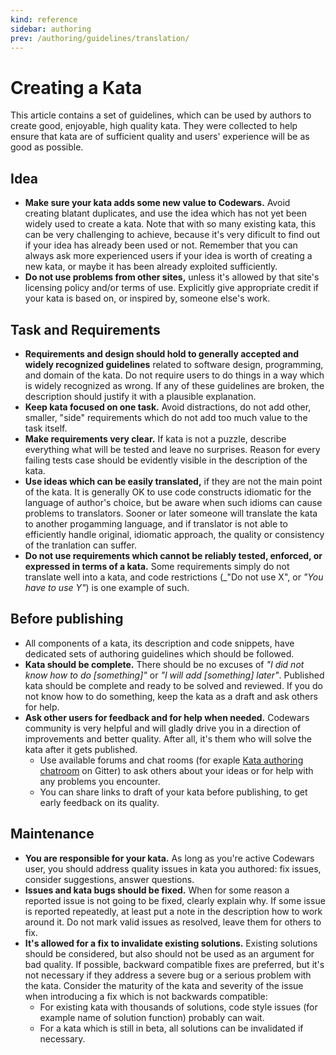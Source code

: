 ```yaml
---
kind: reference
sidebar: authoring
prev: /authoring/guidelines/translation/
---
```


# Creating a Kata

This article contains a set of guidelines, which can be used by authors to create good, enjoyable, high quality kata. They were collected to help ensure that kata are of sufficient quality and users' experience will be as good as possible.


## Idea
  
- **Make sure your kata adds some new value to Codewars.** Avoid creating blatant duplicates, and use the idea which has not yet been widely used to create a kata. Note that with so many existing kata, this can be very challenging to achieve, because it's very dificult to find out if your idea has already been used or not. Remember that you can always ask more experienced users if your idea is worth of creating a new kata, or maybe it has been already exploited sufficiently.
- **Do not use problems from other sites,** unless it's allowed by that site's licensing policy and/or terms of use. Explicitly give appropriate credit if your kata is based on, or inspired by, someone else's work.
 

## Task and Requirements
 
- **Requirements and design should hold to generally accepted and widely recognized guidelines** related to software design, programming, and domain of the kata. Do not require users to do things in a way which is widely recognized as wrong. If any of these guidelines are broken, the description should justify it with a plausible explanation.
- **Keep kata focused on one task.** Avoid distractions, do not add other, smaller, "side" requirements which do not add too much value to the task itself. 
- **Make requirements very clear.** If kata is not a puzzle, describe everything what will be tested and leave no surprises. Reason for every failing tests case should be evidently visible in the description of the kata.
- **Use ideas which can be easily translated,** if they are not the main point of the kata. It is generally OK to use code constructs idiomatic for the language of author's choice, but be aware when such idioms can cause problems to translators. Sooner or later someone will translate the kata to another progamming language, and if translator is not able to efficiently handle original, idiomatic approach, the quality or consistency of the tranlation can suffer.
- **Do not use requirements which cannot be reliably tested, enforced, or expressed in terms of a kata.** Some requirements simply do not translate well into a kata, and code restrictions (_"Do not use X", or _"You have to use Y"_) is one example of such.


## Before publishing

- All components of a kata, its description and code snippets, have dedicated sets of authoring guidelines which should be followed.
- **Kata should be complete.** There should be no excuses of _"I did not know how to do [something]"_ or _"I will add [something] later"_. Published kata should be complete and ready to be solved and reviewed. If you do not know how to do something, keep the kata as a draft and ask others for help.
- **Ask other users for feedback and for help when needed.** Codewars community is very helpful and will gladly drive you in a direction of improvements and better quality. After all, it's them who will solve the kata after it gets published.
  - Use available forums and chat rooms (for exaple [Kata authoring chatroom][gitter-kata-authoring] on Gitter) to ask others about your ideas or for help with any problems you encounter.
  - You can share links to draft of your kata before publishing, to get early feedback on its quality.


## Maintenance

- **You are responsible for your kata.** As long as you're active Codewars user, you should address quality issues in kata you authored: fix issues, consider suggestions, answer questions.
- **Issues and kata bugs should be fixed.** When for some reason a reported issue is not going to be fixed, clearly explain why. If some issue is reported repeatedly, at least put a note in the description how to work around it. Do not mark valid issues as resolved, leave them for others to fix.
- **It's allowed for a fix to invalidate existing solutions.** Existing solutions should be considered, but also should not be used as an argument for bad quality. If possible, backward compatible fixes are preferred, but it's not necessary if they address a severe bug or a serious problem with the kata. Consider the maturity of the kata and severity of the issue when introducing a fix which is not backwards compatible:
  - For existing kata with thousands of solutions, code style issues (for example name of solution function) probably can wait.
  - For a kata which is still in beta, all solutions can be invalidated if necessary.


[gitter-kata-authoring]: https://gitter.im/Codewars/codewars.com/kata-authoring-help